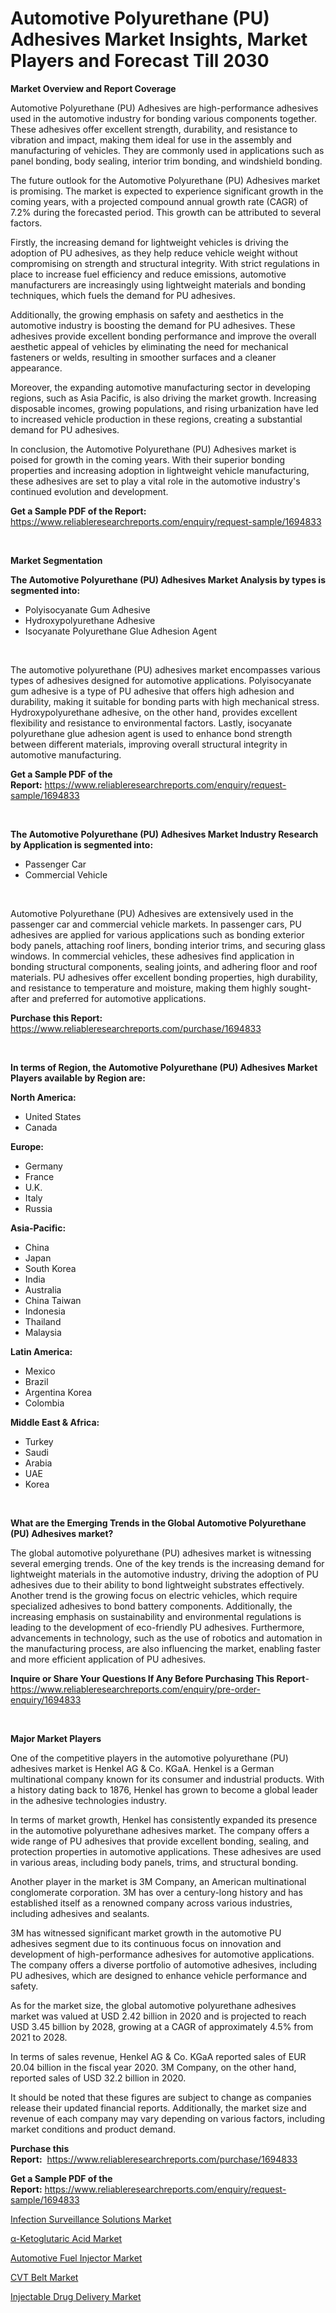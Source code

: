<p><h1>Automotive Polyurethane (PU) Adhesives Market Insights, Market Players and Forecast Till 2030</h1></p><p><strong>Market Overview and Report Coverage</strong></p>
<p><p>Automotive Polyurethane (PU) Adhesives are high-performance adhesives used in the automotive industry for bonding various components together. These adhesives offer excellent strength, durability, and resistance to vibration and impact, making them ideal for use in the assembly and manufacturing of vehicles. They are commonly used in applications such as panel bonding, body sealing, interior trim bonding, and windshield bonding.</p><p>The future outlook for the Automotive Polyurethane (PU) Adhesives market is promising. The market is expected to experience significant growth in the coming years, with a projected compound annual growth rate (CAGR) of 7.2% during the forecasted period. This growth can be attributed to several factors.</p><p>Firstly, the increasing demand for lightweight vehicles is driving the adoption of PU adhesives, as they help reduce vehicle weight without compromising on strength and structural integrity. With strict regulations in place to increase fuel efficiency and reduce emissions, automotive manufacturers are increasingly using lightweight materials and bonding techniques, which fuels the demand for PU adhesives.</p><p>Additionally, the growing emphasis on safety and aesthetics in the automotive industry is boosting the demand for PU adhesives. These adhesives provide excellent bonding performance and improve the overall aesthetic appeal of vehicles by eliminating the need for mechanical fasteners or welds, resulting in smoother surfaces and a cleaner appearance.</p><p>Moreover, the expanding automotive manufacturing sector in developing regions, such as Asia Pacific, is also driving the market growth. Increasing disposable incomes, growing populations, and rising urbanization have led to increased vehicle production in these regions, creating a substantial demand for PU adhesives.</p><p>In conclusion, the Automotive Polyurethane (PU) Adhesives market is poised for growth in the coming years. With their superior bonding properties and increasing adoption in lightweight vehicle manufacturing, these adhesives are set to play a vital role in the automotive industry's continued evolution and development.</p></p>
<p><strong>Get a Sample PDF of the Report:</strong> <a href="https://www.reliableresearchreports.com/enquiry/request-sample/1694833">https://www.reliableresearchreports.com/enquiry/request-sample/1694833</a></p>
<p>&nbsp;</p>
<p><strong>Market Segmentation</strong></p>
<p><strong>The Automotive Polyurethane (PU) Adhesives Market Analysis by types is segmented into:</strong></p>
<p><ul><li>Polyisocyanate Gum Adhesive</li><li>Hydroxypolyurethane Adhesive</li><li>Isocyanate Polyurethane Glue Adhesion Agent</li></ul></p>
<p>&nbsp;</p>
<p><p>The automotive polyurethane (PU) adhesives market encompasses various types of adhesives designed for automotive applications. Polyisocyanate gum adhesive is a type of PU adhesive that offers high adhesion and durability, making it suitable for bonding parts with high mechanical stress. Hydroxypolyurethane adhesive, on the other hand, provides excellent flexibility and resistance to environmental factors. Lastly, isocyanate polyurethane glue adhesion agent is used to enhance bond strength between different materials, improving overall structural integrity in automotive manufacturing.</p></p>
<p><strong>Get a Sample PDF of the Report:</strong>&nbsp;<a href="https://www.reliableresearchreports.com/enquiry/request-sample/1694833">https://www.reliableresearchreports.com/enquiry/request-sample/1694833</a></p>
<p>&nbsp;</p>
<p><strong>The Automotive Polyurethane (PU) Adhesives Market Industry Research by Application is segmented into:</strong></p>
<p><ul><li>Passenger Car</li><li>Commercial Vehicle</li></ul></p>
<p>&nbsp;</p>
<p><p>Automotive Polyurethane (PU) Adhesives are extensively used in the passenger car and commercial vehicle markets. In passenger cars, PU adhesives are applied for various applications such as bonding exterior body panels, attaching roof liners, bonding interior trims, and securing glass windows. In commercial vehicles, these adhesives find application in bonding structural components, sealing joints, and adhering floor and roof materials. PU adhesives offer excellent bonding properties, high durability, and resistance to temperature and moisture, making them highly sought-after and preferred for automotive applications.</p></p>
<p><strong>Purchase this Report:</strong>&nbsp; <a href="https://www.reliableresearchreports.com/purchase/1694833">https://www.reliableresearchreports.com/purchase/1694833</a></p>
<p>&nbsp;</p>
<p><strong>In terms of Region, the Automotive Polyurethane (PU) Adhesives Market Players available by Region are:</strong></p>
<p>
    <p> <strong> North America: </strong>
        <ul>
            <li>United States</li>
            <li>Canada</li>
        </ul>
        </p> 
    <p> <strong> Europe: </strong>
        <ul>
            <li>Germany</li>
            <li>France</li>
            <li>U.K.</li>
            <li>Italy</li>
            <li>Russia</li>
        </ul>
        </p> 
    <p> <strong> Asia-Pacific: </strong>
        <ul>
            <li>China</li>
            <li>Japan</li>
            <li>South Korea</li>
            <li>India</li>
            <li>Australia</li>
            <li>China Taiwan</li>
            <li>Indonesia</li>
            <li>Thailand</li>
            <li>Malaysia</li>
        </ul>
        </p> 
    <p> <strong> Latin America: </strong>
        <ul>
            <li>Mexico</li>
            <li>Brazil</li>
            <li>Argentina Korea</li>
            <li>Colombia</li>
        </ul>
        </p> 
    <p> <strong> Middle East & Africa: </strong>
        <ul>
            <li>Turkey</li>
            <li>Saudi</li>
            <li>Arabia</li>
            <li>UAE</li>
            <li>Korea</li>
        </ul>
    </p>
    </p>
<p>&nbsp;</p>
<p><strong>What are the Emerging Trends in the Global Automotive Polyurethane (PU) Adhesives market?</strong></p>
<p><p>The global automotive polyurethane (PU) adhesives market is witnessing several emerging trends. One of the key trends is the increasing demand for lightweight materials in the automotive industry, driving the adoption of PU adhesives due to their ability to bond lightweight substrates effectively. Another trend is the growing focus on electric vehicles, which require specialized adhesives to bond battery components. Additionally, the increasing emphasis on sustainability and environmental regulations is leading to the development of eco-friendly PU adhesives. Furthermore, advancements in technology, such as the use of robotics and automation in the manufacturing process, are also influencing the market, enabling faster and more efficient application of PU adhesives.</p></p>
<p><strong>Inquire or Share Your Questions If Any Before Purchasing This Report</strong>- <a href="https://www.reliableresearchreports.com/enquiry/pre-order-enquiry/1694833">https://www.reliableresearchreports.com/enquiry/pre-order-enquiry/1694833</a></p>
<p>&nbsp;</p>
<p><strong>Major Market Players</strong></p>
<p><p>One of the competitive players in the automotive polyurethane (PU) adhesives market is Henkel AG & Co. KGaA. Henkel is a German multinational company known for its consumer and industrial products. With a history dating back to 1876, Henkel has grown to become a global leader in the adhesive technologies industry. </p><p>In terms of market growth, Henkel has consistently expanded its presence in the automotive polyurethane adhesives market. The company offers a wide range of PU adhesives that provide excellent bonding, sealing, and protection properties in automotive applications. These adhesives are used in various areas, including body panels, trims, and structural bonding.</p><p>Another player in the market is 3M Company, an American multinational conglomerate corporation. 3M has over a century-long history and has established itself as a renowned company across various industries, including adhesives and sealants. </p><p>3M has witnessed significant market growth in the automotive PU adhesives segment due to its continuous focus on innovation and development of high-performance adhesives for automotive applications. The company offers a diverse portfolio of automotive adhesives, including PU adhesives, which are designed to enhance vehicle performance and safety.</p><p>As for the market size, the global automotive polyurethane adhesives market was valued at USD 2.42 billion in 2020 and is projected to reach USD 3.45 billion by 2028, growing at a CAGR of approximately 4.5% from 2021 to 2028. </p><p>In terms of sales revenue, Henkel AG & Co. KGaA reported sales of EUR 20.04 billion in the fiscal year 2020. 3M Company, on the other hand, reported sales of USD 32.2 billion in 2020.</p><p>It should be noted that these figures are subject to change as companies release their updated financial reports. Additionally, the market size and revenue of each company may vary depending on various factors, including market conditions and product demand.</p></p>
<p><strong>Purchase this Report:</strong>&nbsp;&nbsp;<a href="https://www.reliableresearchreports.com/purchase/1694833">https://www.reliableresearchreports.com/purchase/1694833</a></p>
<p></p>
<p><strong>Get a Sample PDF of the Report:</strong>&nbsp;<a href="https://www.reliableresearchreports.com/enquiry/request-sample/1694833">https://www.reliableresearchreports.com/enquiry/request-sample/1694833</a></p>
<p><p><a href="https://www.linkedin.com/pulse/infection-surveillance-solutions-market-size-2023-2030-global-iam1e/">Infection Surveillance Solutions Market</a></p><p><a href="https://medium.com/@santosh.reportprime/alpha-ketoglutaric-acid-market-trends-forecast-and-competitive-analysis-to-2030-7a624df16ac1">α-Ketoglutaric Acid Market</a></p><p><a href="https://github.com/RickHolmes3/Market-Research-Report-List-1/blob/main/automotive-fuel-injector-market.md">Automotive Fuel Injector Market</a></p><p><a href="https://github.com/GroverBarry/Market-Research-Report-List-2/blob/main/cvt-belt-market.md">CVT Belt Market</a></p><p><a href="https://www.linkedin.com/pulse/injectable-drug-delivery-market-size-share-global-analysis-e5dce/">Injectable Drug Delivery Market</a></p></p>